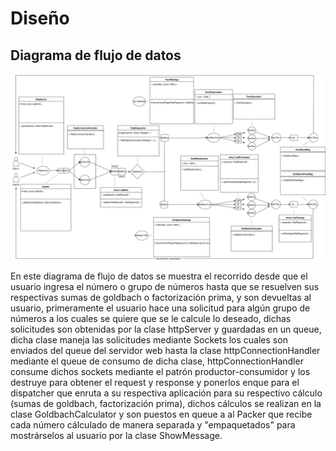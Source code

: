 # Diseño
## Diagrama de flujo de datos

![DataFlowDiagram](./img/DataFlowDiagramProyect1.2.drawio.svg)

En este diagrama de flujo de datos se muestra el recorrido desde que el usuario ingresa el número o grupo de números hasta que se resuelven sus respectivas sumas de goldbach o factorización prima, y son devueltas al usuario, primeramente el usuario hace una solicitud para algún grupo de números a los cuales se quiere que se le calcule lo deseado, dichas solicitudes son obtenidas por la clase httpServer y guardadas en un queue, dicha clase  maneja las solicitudes mediante Sockets los cuales son enviados del queue del servidor web hasta la clase httpConnectionHandler mediante el queue de consumo de dicha clase, httpConnectionHandler consume dichos sockets mediante el patrón productor-consumidor y los destruye para obtener el request y response y ponerlos enque para el dispatcher que enruta a su respectiva aplicación para su respectivo cálculo (sumas de goldbach, factorización prima), dichos cálculos se realizan en la clase GoldbachCalculator y son puestos en queue a al Packer que recibe cada número cálculado de manera separada y "empaquetados" para mostrárselos al usuario por la clase ShowMessage.
